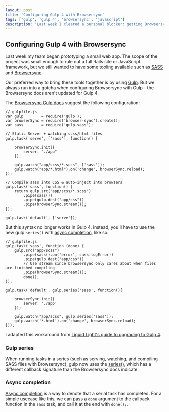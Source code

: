 ```yaml
---
layout: post
title: 'Configuring Gulp 4 with Browsersync'
tags: ['gulp', 'gulp 4', 'browsersync', 'javascript']
description: 'Last week I cleared a personal blocker: getting Browsersync to work with Gulp 4, despite confusing documentation.'
---
```


## Configuring Gulp 4 with Browsersync

Last week my team began prototyping a small web app. The scope of the project was small enough to rule out a full Rails site or JavaScript framework, but we still wanted to have some tooling available such as [SASS](https://sass-lang.com/) and [Browsersync](https://www.browsersync.io/).  

Our preferred way to bring these tools together is by using [Gulp](https://gulpjs.com/). But we always run into a gotcha when configuring Browsersync with Gulp - the Browsersync docs aren't updated for Gulp 4. 

The [Browsersync Gulp docs](https://www.browsersync.io/docs/gulp) suggest the following configuration: 

```
// gulpfile.js
var gulp        = require('gulp');
var browserSync = require('browser-sync').create();
var sass        = require('gulp-sass');

// Static Server + watching scss/html files
gulp.task('serve', ['sass'], function() {

    browserSync.init({
        server: "./app"
    });

    gulp.watch("app/scss/*.scss", ['sass']);
    gulp.watch("app/*.html").on('change', browserSync.reload);
});

// Compile sass into CSS & auto-inject into browsers
gulp.task('sass', function() {
    return gulp.src("app/scss/*.scss")
        .pipe(sass())
        .pipe(gulp.dest("app/css"))
        .pipe(browserSync.stream());
});

gulp.task('default', ['serve']);
```

But this syntax no longer works in Gulp 4. Instead, you'll have to use the new gulp `series()` with [async completion](https://gulpjs.com/docs/en/getting-started/async-completion), like so:

```
// gulpfile.js
gulp.task('sass', function (done) {
    gulp.src("app/scss")
        .pipe(sass().on('error', sass.logError))
        .pipe(gulp.dest("app/css"))
        // Use stream since browsersync only cares about when files are finished compiling
        .pipe(browserSync.stream());
        done();
});

gulp.task('default', gulp.series('sass', function(){

    browserSync.init({
        server: './app'
    });

    gulp.watch("app/scss", gulp.series('sass'));
    gulp.watch('*.html').on('change', browserSync.reload);
}));
```

I adapted this workaround from [Liquid Light's guide to upgrading to Gulp 4](https://www.liquidlight.co.uk/blog/how-do-i-update-to-gulp-4/). 

### Gulp series

When running tasks in a series (such as serving, watching, and compiling SASS files with Browsersync), gulp now uses the [series()](https://gulpjs.com/docs/en/api/series), which has a different callback signature than the Browsersync docs indicate.

### Async completion

[Async completion](https://gulpjs.com/docs/en/getting-started/async-completion) is a way to denote that a serial task has completed. For a simple usecase like this, we can pass a `done` argument to the callback function in the `sass` task, and call it at the end with `done();`. 